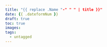 ```yaml
---
title: "{{ replace .Name "-" " " | title }}"
date: {{ .dateformNum }}
draft: true
toc: true
images:
tags: 
  - untagged
---
```


